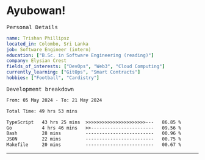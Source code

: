 # Ayubowan!

<samp>Personal Details</samp>

```yaml
name: Trishan Phillipsz
located_in: Colombo, Sri Lanka
job: Software Engineer (intern)
education: ["B.Sc. in Software Engineering (reading)"]
company: Elysian Crest
fields_of_interests: ["DevOps", "Web3", "Cloud Computing"]
currently_learning: ["GitOps", "Smart Contracts"]
hobbies: ["Football", "Cardistry"]
```

<samp>Development breakdown</samp>

<!--START_SECTION:waka-->

```txt
From: 05 May 2024 - To: 21 May 2024

Total Time: 49 hrs 53 mins

TypeScript   43 hrs 25 mins  >>>>>>>>>>>>>>>>>>>>>>---   86.85 %
Go           4 hrs 46 mins   >>-----------------------   09.56 %
Bash         28 mins         -------------------------   00.96 %
JSON         22 mins         -------------------------   00.75 %
Makefile     20 mins         -------------------------   00.67 %
```

<!--END_SECTION:waka-->

---
